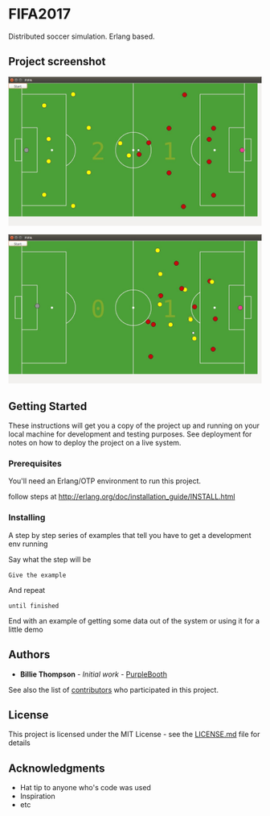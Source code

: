 # FIFA2017

Distributed soccer simulation. Erlang based.

## Project screenshot

![alt text](https://github.com/danpora/FIFA2017/blob/master/media/fifa2017_start_position.jpg)

![alt text](https://github.com/danpora/FIFA2017/blob/master/media/fifa2017_midfield.jpg)

## Getting Started

These instructions will get you a copy of the project up and running on your local machine for development and testing purposes. See deployment for notes on how to deploy the project on a live system.

### Prerequisites

You'll need an Erlang/OTP environment to run this project.

follow steps at http://erlang.org/doc/installation_guide/INSTALL.html

### Installing

A step by step series of examples that tell you have to get a development env running

Say what the step will be

```
Give the example
```

And repeat

```
until finished
```

End with an example of getting some data out of the system or using it for a little demo


## Authors

* **Billie Thompson** - *Initial work* - [PurpleBooth](https://github.com/PurpleBooth)

See also the list of [contributors](https://github.com/your/project/contributors) who participated in this project.

## License

This project is licensed under the MIT License - see the [LICENSE.md](LICENSE.md) file for details

## Acknowledgments

* Hat tip to anyone who's code was used
* Inspiration
* etc
